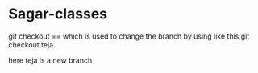 # Sagar-classes

git checkout == which is used to change the branch by using like this git checkout teja

here teja is a new branch 